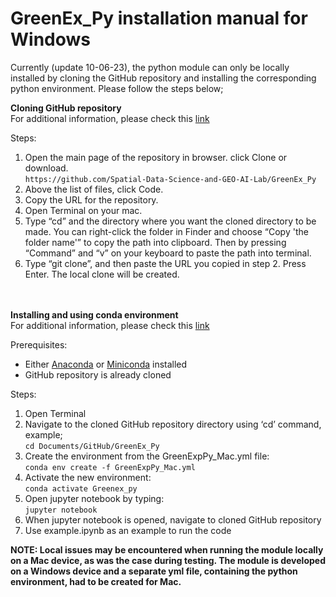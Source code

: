 # GreenEx_Py installation manual for Windows

Currently (update 10-06-23), the python module can only be locally installed by cloning the GitHub repository and installing the corresponding python environment. Please follow the steps below;

**Cloning GitHub repository**
<br>For additional information, please check this [link](https://blogs.sap.com/2019/07/12/how-to-clone-a-github-repository-to-local-mac-computer/)

Steps:
1. Open the main page of the repository in browser. click Clone or download.
<br>```https://github.com/Spatial-Data-Science-and-GEO-AI-Lab/GreenEx_Py```
2. Above the list of files, click Code. 
3. Copy the URL for the repository. 
4. Open Terminal on your mac. 
5. Type “cd” and the directory where you want the cloned directory to be made. You can right-click the folder in Finder and choose “Copy 'the folder name'” to copy the path into clipboard. Then by pressing “Command” and “v” on your keyboard to paste the path into terminal.
6. Type “git clone”, and then paste the URL you copied in step 2. Press Enter. The local clone will be created.

<br><br>**Installing and using conda environment** 
<br>For additional information, please check this [link](https://conda.io/projects/conda/en/latest/user-guide/tasks/manage-environments.html#creating-an-environment-from-an-environment-yml-file)

Prerequisites:
- Either [Anaconda](https://www.anaconda.com/download) or [Miniconda](https://docs.conda.io/en/latest/miniconda.html) installed
- GitHub repository is already cloned

Steps: 
1. Open Terminal 
2. Navigate to the cloned GitHub repository directory using ‘cd’ command, example; 
<br>```cd Documents/GitHub/GreenEx_Py```
3. Create the environment from the GreenExpPy_Mac.yml file: 
<br>```conda env create -f GreenExpPy_Mac.yml```
4. Activate the new environment: 
<br>```conda activate Greenex_py```
5. Open jupyter notebook by typing: 
<br>```jupyter notebook```
6. When jupyter notebook is opened, navigate to cloned GitHub repository 
7. Use example.ipynb as an example to run the code


**NOTE: Local issues may be encountered when running the module locally on a Mac device, as was the case during testing. The module is developed on a Windows device and a separate yml file, containing the python environment, had to be created for Mac.** 
